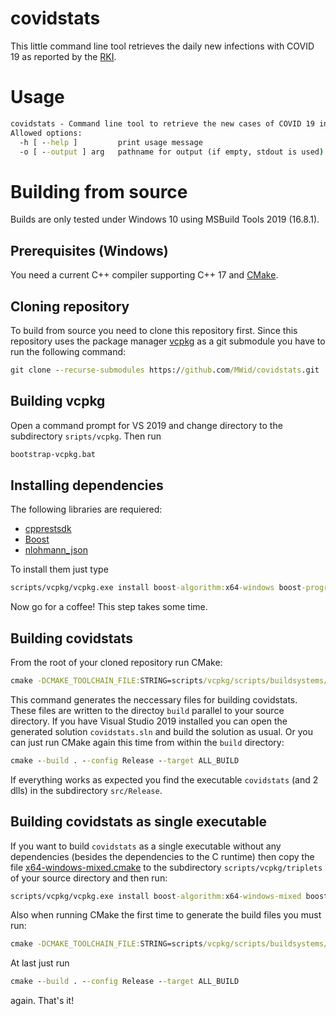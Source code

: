 # covidstats
This little command line tool retrieves the daily new infections with COVID 19 as reported by the [RKI](https://www.rki.de).

# Usage
```cmd
covidstats - Command line tool to retrieve the new cases of COVID 19 infections as published by RKI.
Allowed options:
  -h [ --help ]         print usage message
  -o [ --output ] arg   pathname for output (if empty, stdout is used)
```

# Building from source
Builds are only tested under Windows 10 using MSBuild Tools 2019 (16.8.1).

## Prerequisites (Windows)
You need a current C++ compiler supporting C++ 17 and [CMake](https://cmake.org/).

## Cloning repository
To build from source you need to clone this repository first. Since this repository uses the package manager [vcpkg](https://github.com/microsoft/vcpkg) as a git submodule you have to run the following command:
```cmd
git clone --recurse-submodules https://github.com/MWid/covidstats.git
```

## Building vcpkg
Open a command prompt for VS 2019 and change directory to the subdirectory `sripts/vcpkg`. Then run
```cmd
bootstrap-vcpkg.bat
```

## Installing dependencies
The following libraries are requiered:
* [cpprestsdk](https://github.com/microsoft/cpprestsdk)
* [Boost](https://www.boost.org/)
* [nlohmann_json](https://github.com/nlohmann/json)

To install them just type
```cmd
scripts/vcpkg/vcpkg.exe install boost-algorithm:x64-windows boost-program-options:x64-windows nlohmann-json:x64-windows cpprestsdk:x64-windows
```
Now go for a coffee! This step takes some time.

## Building covidstats
From the root of your cloned repository run CMake:
```cmd
cmake -DCMAKE_TOOLCHAIN_FILE:STRING=scripts/vcpkg/scripts/buildsystems/vcpkg.cmake -S . -B ../build -G "Visual Studio 16 2019"
```
This command generates the neccessary files for building covidstats. These files are written to the directoy `build` parallel to your source directory. If you have Visual Studio 2019 installed you can open the generated solution `covidstats.sln` and build the solution as usual. Or you can just run CMake again this time from within the `build` directory:
```cmd
cmake --build . --config Release --target ALL_BUILD
```
If everything works as expected you find the executable `covidstats` (and 2 dlls) in the subdirectory `src/Release`.

## Building covidstats as single executable
If you want to build `covidstats` as a single executable without any dependencies (besides the dependencies to the C runtime) then copy the file [x64-windows-mixed.cmake](x64-windows-mixed.cmake) to the subdirectory `scripts/vcpkg/triplets` of your source directory and then run:
```cmd
scripts/vcpkg/vcpkg.exe install boost-algorithm:x64-windows-mixed boost-program-options:x64-windows-mixed nlohmann-json:x64-windows-mixed cpprestsdk:x64-windows-mixed
```
Also when running CMake the first time to generate the build files you must run:
```cmd
cmake -DCMAKE_TOOLCHAIN_FILE:STRING=scripts/vcpkg/scripts/buildsystems/vcpkg.cmake -DVCPKG_TARGET_TRIPLET:STRING=x64-windows-mixed -S . -B ../build -G "Visual Studio 16 2019"
```
At last just run
```cmd
cmake --build . --config Release --target ALL_BUILD
```
again. That's it!
